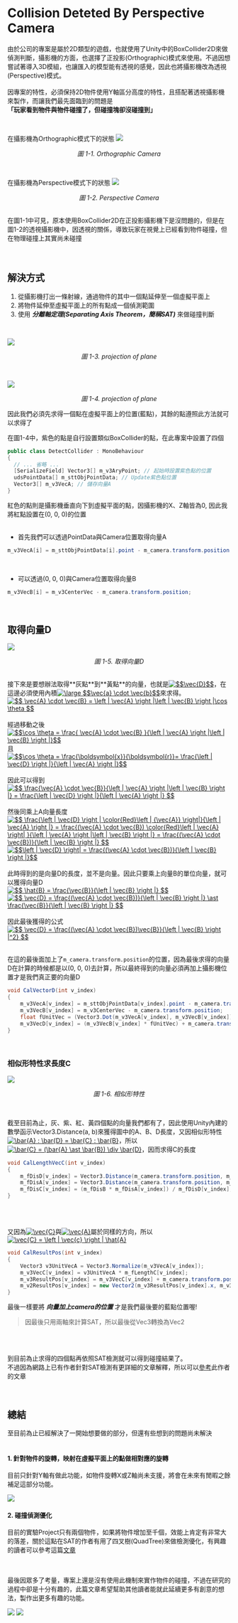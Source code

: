 # Collision Deteted By Perspective Camera

由於公司的專案是屬於2D類型的遊戲，也就使用了Unity中的BoxCollider2D來做偵測判斷，攝影機的方面，也選擇了正投影(Orthographic)模式來使用。不過因想嘗試著導入3D模組，也讓匯入的模型能有透視的感覺，因此也將攝影機改為透視(Perspective)模式。
<br>
<br>
因專案的特性，必須保持2D物件使用Y軸區分高度的特性，且搭配著透視攝影機來製作，而讓我們最先面臨到的問題是<br>
<strong>「玩家看到物件與物件碰撞了，但碰撞塊卻沒碰撞到」</strong>

<br>
<p align="left">
在攝影機為Orthographic模式下的狀態
<img style="margin:auto;"  src="https://github.com/destiny5420/DetectedCollider/blob/master/GithubImage/Artboard_1.png">
</p>
<p align="center"><em>圖 1-1. Orthographic Camera</em></p>

<br>
<p align="left">
在攝影機為Perspective模式下的狀態
<img style="margin:auto;"  src="https://github.com/destiny5420/DetectedCollider/blob/master/GithubImage/Artboard_2.png">
</p>
<p align="center"><em>圖 1-2. Perspective Camera</em></p>

<br>
在圖1-1中可見，原本使用BoxCollider2D在正投影攝影機下是沒問題的，但是在圖1-2的透視攝影機中，因透視的關係，導致玩家在視覺上已經看到物件碰撞，但在物理碰撞上其實尚未碰撞
<br>
<br>
<br>

## 解決方式
1. 從攝影機打出一條射線，通過物件的其中一個點延伸至一個虛擬平面上
2. 將物件延伸至虛擬平面上的所有點成一個偵測範圍
3. 使用 <em>**分離軸定理(Separating Axis Theorem，簡稱SAT)**</em> 來做碰撞判斷

<br>
<p align="left">
<img style="margin:auto;"  src="https://github.com/destiny5420/DetectedCollider/blob/master/GithubImage/Artboard_3.png">
</p>
<p align="center"><em>圖 1-3. projection of plane</em></p>

<br>

<p align="left">
<img style="margin:auto;"  src="https://github.com/destiny5420/DetectedCollider/blob/master/GithubImage/Artboard_4.png">
</p>
<p align="center"><em>圖 1-4. projection of plane</em></p>

因此我們必須先求得一個點在虛擬平面上的位置(藍點)，其餘的點遵照此方法就可以求得了<br>

在圖1-4中，紫色的點是自行設置類似BoxCollider的點，在此專案中設置了四個
```C#
public class DetectCollider : MonoBehaviour
{
  // ... 省略 ...
  [SerializeField] Vector3[] m_v3AryPoint; // 起始時設置紫色點的位置
  udsPointData[] m_sttObjPointData; // Update紫色點位置
  Vector3[] m_v3VecA; // 儲存向量A
}
```

紅色的點則是攝影機垂直向下到虛擬平面的點，因攝影機的X、Z軸皆為0, 因此我將紅點設置在(0, 0, 0)的位置
<br>
<br>

* 首先我們可以透過PointData與Camera位置取得向量A
```C#
m_v3VecA[i] = m_sttObjPointData[i].point - m_camera.transform.position
```

<br>

* 可以透過(0, 0, 0)與Camera位置取得向量B
```C#
m_v3VecB[i] = m_v3CenterVec - m_camera.transform.position;
```

<br>

## 取得向量D
<p align="left">
<img style="margin:auto;"  src="https://github.com/destiny5420/DetectedCollider/blob/master/GithubImage/Artboard_5.png">
</p>
<p align="center"><em>圖 1-5. 取得向量D</em></p>

<br>
接下來是要想辦法取得**灰點**到**黃點**的向量，也就是<a href="https://www.codecogs.com/eqnedit.php?latex=$$\vec{D}$$" target="_blank"><img src="https://latex.codecogs.com/gif.latex?$$\vec{D}$$" title="$$\vec{D}$$" /></a>，在這邊必須使用內積<a href="https://www.codecogs.com/eqnedit.php?latex=\dpi{120}&space;\large&space;$$\vec{a}&space;\cdot&space;\vec{b}$$" target="_blank"><img src="https://latex.codecogs.com/png.latex?\dpi{120}&space;\large&space;$$\vec{a}&space;\cdot&space;\vec{b}$$" title="\large $$\vec{a} \cdot \vec{b}$$" /></a>來求得。<br>
<a href="https://www.codecogs.com/eqnedit.php?latex=$$&space;\vec{A}&space;\cdot&space;\vec{B}&space;=&space;\left&space;|&space;\vec{A}&space;\right&space;|\left&space;|&space;\vec{B}&space;\right&space;|\cos&space;\theta&space;$$" target="_blank"><img src="https://latex.codecogs.com/gif.latex?$$&space;\vec{A}&space;\cdot&space;\vec{B}&space;=&space;\left&space;|&space;\vec{A}&space;\right&space;|\left&space;|&space;\vec{B}&space;\right&space;|\cos&space;\theta&space;$$" title="$$ \vec{A} \cdot \vec{B} = \left | \vec{A} \right |\left | \vec{B} \right |\cos \theta $$" /></a><br><br>
經過移動之後<br>
<a href="https://www.codecogs.com/eqnedit.php?latex=$$\cos&space;\theta&space;=&space;\frac{&space;\vec{A}&space;\cdot&space;\vec{B}&space;}{\left&space;|&space;\vec{A}&space;\right&space;|\left&space;|&space;\vec{B}&space;\right&space;|}$$" target="_blank"><img src="https://latex.codecogs.com/gif.latex?$$\cos&space;\theta&space;=&space;\frac{&space;\vec{A}&space;\cdot&space;\vec{B}&space;}{\left&space;|&space;\vec{A}&space;\right&space;|\left&space;|&space;\vec{B}&space;\right&space;|}$$" title="$$\cos \theta = \frac{ \vec{A} \cdot \vec{B} }{\left | \vec{A} \right |\left | \vec{B} \right |}$$" /></a><br>
且<br>
<a href="https://www.codecogs.com/eqnedit.php?latex=$$\cos&space;\theta&space;=&space;\frac{\boldsymbol{x}}{\boldsymbol{r}}=&space;\frac{\left&space;|&space;\vec{D}&space;\right&space;|}{\left&space;|&space;\vec{A}&space;\right&space;|}$$" target="_blank"><img src="https://latex.codecogs.com/gif.latex?$$\cos&space;\theta&space;=&space;\frac{\boldsymbol{x}}{\boldsymbol{r}}=&space;\frac{\left&space;|&space;\vec{D}&space;\right&space;|}{\left&space;|&space;\vec{A}&space;\right&space;|}$$" title="$$\cos \theta = \frac{\boldsymbol{x}}{\boldsymbol{r}}= \frac{\left | \vec{D} \right |}{\left | \vec{A} \right |}$$" /></a><br><br>
因此可以得到<br>
<a href="https://www.codecogs.com/eqnedit.php?latex=$$&space;\frac{\vec{A}&space;\cdot&space;\vec{B}}{\left&space;|&space;\vec{A}&space;\right&space;|\left&space;|&space;\vec{B}&space;\right&space;|}&space;=&space;\frac{\left&space;|&space;\vec{D}&space;\right&space;|}{\left&space;|&space;\vec{A}&space;\right&space;|}&space;$$" target="_blank"><img src="https://latex.codecogs.com/png.latex?$$&space;\frac{\vec{A}&space;\cdot&space;\vec{B}}{\left&space;|&space;\vec{A}&space;\right&space;|\left&space;|&space;\vec{B}&space;\right&space;|}&space;=&space;\frac{\left&space;|&space;\vec{D}&space;\right&space;|}{\left&space;|&space;\vec{A}&space;\right&space;|}&space;$$" title="$$ \frac{\vec{A} \cdot \vec{B}}{\left | \vec{A} \right |\left | \vec{B} \right |} = \frac{\left | \vec{D} \right |}{\left | \vec{A} \right |} $$" /></a><br><br>
然後同乘上A向量長度<br>
<a href="https://www.codecogs.com/eqnedit.php?latex=$$&space;\frac{\left&space;|&space;\vec{D}&space;\right&space;|&space;\color{Red}\left&space;|&space;{\vec{A}}&space;\right|}{\left&space;|&space;\vec{A}&space;\right&space;|}&space;=&space;\frac{(\vec{A}&space;\cdot&space;\vec{B})&space;\color{Red}\left&space;|&space;\vec{A}&space;\right|&space;}{\left&space;|&space;\vec{A}&space;\right&space;|\left&space;|&space;\vec{B}&space;\right&space;|}&space;=&space;\frac{(\vec{A}&space;\cdot&space;\vec{B})}{\left&space;|&space;\vec{B}&space;\right&space;|}&space;$$" target="_blank"><img src="https://latex.codecogs.com/gif.latex?$$&space;\frac{\left&space;|&space;\vec{D}&space;\right&space;|&space;\color{Red}\left&space;|&space;{\vec{A}}&space;\right|}{\left&space;|&space;\vec{A}&space;\right&space;|}&space;=&space;\frac{(\vec{A}&space;\cdot&space;\vec{B})&space;\color{Red}\left&space;|&space;\vec{A}&space;\right|&space;}{\left&space;|&space;\vec{A}&space;\right&space;|\left&space;|&space;\vec{B}&space;\right&space;|}&space;=&space;\frac{(\vec{A}&space;\cdot&space;\vec{B})}{\left&space;|&space;\vec{B}&space;\right&space;|}&space;$$" title="$$ \frac{\left | \vec{D} \right | \color{Red}\left | {\vec{A}} \right|}{\left | \vec{A} \right |} = \frac{(\vec{A} \cdot \vec{B}) \color{Red}\left | \vec{A} \right| }{\left | \vec{A} \right |\left | \vec{B} \right |} = \frac{(\vec{A} \cdot \vec{B})}{\left | \vec{B} \right |} $$" /></a><br>
<a href="https://www.codecogs.com/eqnedit.php?latex=$$\left&space;|&space;\vec{D}&space;\right|&space;=&space;\frac{(\vec{A}&space;\cdot&space;\vec{B})}{\left&space;|&space;\vec{B}&space;\right&space;|}$$" target="_blank"><img src="https://latex.codecogs.com/gif.latex?$$\left&space;|&space;\vec{D}&space;\right|&space;=&space;\frac{(\vec{A}&space;\cdot&space;\vec{B})}{\left&space;|&space;\vec{B}&space;\right&space;|}$$" title="$$\left | \vec{D} \right| = \frac{(\vec{A} \cdot \vec{B})}{\left | \vec{B} \right |}$$" /></a><br><br>
此時得到的是向量D的長度，並不是向量。因此只要乘上向量B的單位向量，就可以獲得向量D<br>
<a href="https://www.codecogs.com/eqnedit.php?latex=$$&space;\hat{B}&space;=&space;\frac{\vec{B}}{\left&space;|&space;\vec{B}&space;\right&space;|}&space;$$" target="_blank"><img src="https://latex.codecogs.com/png.latex?$$&space;\hat{B}&space;=&space;\frac{\vec{B}}{\left&space;|&space;\vec{B}&space;\right&space;|}&space;$$" title="$$ \hat{B} = \frac{\vec{B}}{\left | \vec{B} \right |} $$" /></a><br>
<a href="https://www.codecogs.com/eqnedit.php?latex=$$&space;\vec{D}&space;=&space;\frac{(\vec{A}&space;\cdot&space;\vec{B})}{\left&space;|&space;\vec{B}&space;\right&space;|}&space;\ast&space;\frac{\vec{B}}{\left&space;|&space;\vec{B}&space;\right&space;|}&space;$$" target="_blank"><img src="https://latex.codecogs.com/png.latex?$$&space;\vec{D}&space;=&space;\frac{(\vec{A}&space;\cdot&space;\vec{B})}{\left&space;|&space;\vec{B}&space;\right&space;|}&space;\ast&space;\frac{\vec{B}}{\left&space;|&space;\vec{B}&space;\right&space;|}&space;$$" title="$$ \vec{D} = \frac{(\vec{A} \cdot \vec{B})}{\left | \vec{B} \right |} \ast \frac{\vec{B}}{\left | \vec{B} \right |} $$" /></a><br><br>
因此最後獲得的公式<br>
<a href="https://www.codecogs.com/eqnedit.php?latex=$$&space;\vec{D}&space;=&space;\frac{(\vec{A}&space;\cdot&space;\vec{B})\vec{B}}{\left&space;|&space;\vec{B}&space;\right&space;|^2}&space;$$" target="_blank"><img src="https://latex.codecogs.com/png.latex?$$&space;\vec{D}&space;=&space;\frac{(\vec{A}&space;\cdot&space;\vec{B})\vec{B}}{\left&space;|&space;\vec{B}&space;\right&space;|^2}&space;$$" title="$$ \vec{D} = \frac{(\vec{A} \cdot \vec{B})\vec{B}}{\left | \vec{B} \right |^2} $$" /></a>
<br>
<br>

在這的最後面加上了`m_camera.transform.position`的位置，因為最後求得的向量D在計算的時候都是以(0, 0, 0)去計算，所以最終得到的向量必須再加上攝影機位置才是我們真正要的向量D
```C#
void CalVectorD(int v_index)
{
    m_v3VecA[v_index] = m_sttObjPointData[v_index].point - m_camera.transform.position;
    m_v3VecB[v_index] = m_v3CenterVec - m_camera.transform.position;
    float fUnitVec = (Vector3.Dot(m_v3VecA[v_index], m_v3VecB[v_index]) / Common.DisForVector3(m_v3VecB[v_index]));
    m_v3VecD[v_index] = (m_v3VecB[v_index] * fUnitVec) + m_camera.transform.position;
}
```
<br>

### 相似形特性求長度C
<p align="left">
<img style="margin:auto;"  src="https://github.com/destiny5420/DetectedCollider/blob/master/GithubImage/Artboard_6.png">
</p>
<p align="center"><em>圖 1-6. 相似形特性</em></p>

<br>

截至目前為止，灰、紫、紅、黃四個點的向量我們都有了，因此使用Unity內建的數學函示Vector3.Distance(a, b)來獲得圖中的A、B、D長度，又因相似形特性<a href="https://www.codecogs.com/eqnedit.php?latex=\bar{A}&space;:&space;\bar{D}&space;=&space;\bar{C}&space;:&space;\bar{B}" target="_blank"><img src="https://latex.codecogs.com/png.latex?\bar{A}&space;:&space;\bar{D}&space;=&space;\bar{C}&space;:&space;\bar{B}" title="\bar{A} : \bar{D} = \bar{C} : \bar{B}" /></a>，所以<a href="https://www.codecogs.com/eqnedit.php?latex=\bar{C}&space;=&space;(\bar{A}&space;\ast&space;\bar{B})&space;\div&space;\bar{D}" target="_blank"><img src="https://latex.codecogs.com/png.latex?\bar{C}&space;=&space;(\bar{A}&space;\ast&space;\bar{B})&space;\div&space;\bar{D}" title="\bar{C} = (\bar{A} \ast \bar{B}) \div \bar{D}" /></a>，因而求得C的長度

```C#
void CalLengthVecC(int v_index)
{
    m_fDisD[v_index] = Vector3.Distance(m_camera.transform.position, m_v3VecD[v_index]);
    m_fDisA[v_index] = Vector3.Distance(m_camera.transform.position, m_sttObjPointData[v_index].point);
    m_fDisC[v_index] = (m_fDisB * m_fDisA[v_index]) / m_fDisD[v_index];
}
```
<br>
<br>

又因為<a href="https://www.codecogs.com/eqnedit.php?latex=\vec{C}" target="_blank"><img src="https://latex.codecogs.com/png.latex?\vec{C}" title="\vec{C}" /></a>與<a href="https://www.codecogs.com/eqnedit.php?latex=\vec{A}" target="_blank"><img src="https://latex.codecogs.com/png.latex?\vec{A}" title="\vec{A}" /></a>屬於同樣的方向，所以<a href="https://www.codecogs.com/eqnedit.php?latex=\vec{C}&space;=&space;\left&space;|&space;\vec{c}&space;\right&space;|&space;\hat{A}" target="_blank"><img src="https://latex.codecogs.com/png.latex?\vec{C}&space;=&space;\left&space;|&space;\vec{c}&space;\right&space;|&space;\hat{A}" title="\vec{C} = \left | \vec{c} \right | \hat{A}" /></a>

```C#
void CalResultPos(int v_index)
{
    Vector3 v3UnitVecA = Vector3.Normalize(m_v3VecA[v_index]);
    m_v3VecC[v_index] = v3UnitVecA * m_fLengthC[v_index];
    m_v3ResultPos[v_index] = m_v3VecC[v_index] + m_camera.transform.position; 
    m_v2ResultPos[v_index] = new Vector2(m_v3ResultPos[v_index].x, m_v3ResultPos[v_index].z);
}
```
最後一樣要將 ***向量加上camera的位置*** 才是我們最後要的藍點位置喔!
> 因最後只用兩軸來計算SAT，所以最後從Vec3轉換為Vec2<br>

<br>
<br>

到目前為止求得的四個點再依照SAT檢測就可以得到碰撞結果了。<br>
不過因為網路上已有作者針對SAT檢測有更詳細的文章解釋，所以可以[參考](http://davidhsu666.com/archives/gamecollisiondetection/)此作者的文章

<br>

## 總結
至目前為止已經解決了一開始想要做的部分，但還有些想到的問題尚未解決<br>
<br>

#### 1. 針對物件的旋轉，映射在虛擬平面上的點做相對應的旋轉
目前只針對Y軸有做此功能，如物件旋轉X或Z軸尚未支援，將會在未來有閒暇之餘補足這部分功能。<br>
<p>
<img style="margin:auto;"  src="https://github.com/destiny5420/DetectedCollider/blob/master/GithubImage/GifImage_1.gif">
</p>

#### 2. 碰撞偵測優化
目前的實驗Project只有兩個物件，如果將物件增加至千個，效能上肯定有非常大的落差，關於這點在SAT的作者有用了四叉樹(QuadTree)來做檢測優化，有興趣的讀者可以參考這篇[文章](http://davidhsu666.com/archives/quadtree_in_2d/)<br>
<br>
<br>

最後因眾多了考量，專案上還是沒有使用此機制來實作物件的碰撞，不過在研究的過程中卻是十分有趣的，此篇文章希望幫助其他讀者能就此延續更多有創意的想法，製作出更多有趣的功能。

<p align="left">
<img style="margin:auto;"  src="https://github.com/destiny5420/DetectedCollider/blob/master/GithubImage/GifImage_2.gif">
<img style="margin:auto;"  src="https://github.com/destiny5420/DetectedCollider/blob/master/GithubImage/GifImage_3.gif">
</p>
